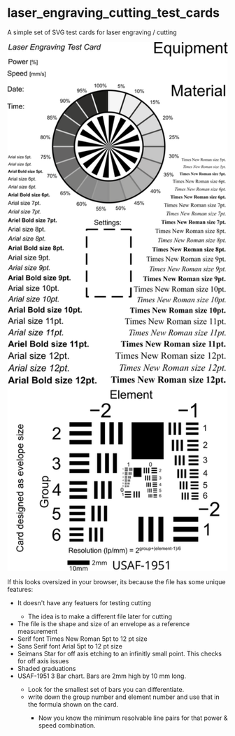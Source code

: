 # laser_engraving_cutting_test_cards
A simple set of SVG test cards for laser engraving / cutting

<img src="https://github.com/angrystatic/laser_engraving_cutting_test_cards/blob/main/Laser%20Engraving%20Test%20Card%202023_06_11%20v4%20-%20White%20Background.png"
     width = "624" />
     
If this looks oversized in your browser, its because the file has some unique features:

<ul>
  <li>It doesn't have any featuers for testing cutting</li>
    <ul>
      <li>The idea is to make a different file later for cutting</li>
  </ul>
  <li>The file is the shape and size of an envelope as a reference measurement</li>
  <li>Serif font Times New Roman 5pt to 12 pt size</li>
  <li>Sans Serif font Arial 5pt to 12 pt size</li>
  <li>Seimans Star for off axis etching to an infinitly small point. This checks for off axis issues</li>
  <li>Shaded graduations</li>
  <li>USAF-1951 3 Bar chart. Bars are 2mm high by 10 mm long.</li>
    <ul>
    <li>Look for the smallest set of bars you can differentiate.</li>
    <li>write down the group number and element number and use that in the formula shown on the card.</li>
      <ul>
        <li>Now you know the minimum resolvable line pairs for that power & speed combination.</li>
      </ul>
     </ul>
</ul>


